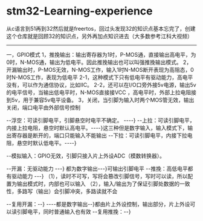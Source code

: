# stm32-Learning-experience
从c语言到51再到32然后就是freertos，回过头发现32的知识点基本忘完了，创建这个仓库就是回顾32的知识点，另外再加点知识进去（大多数参考江科大视频）

----------------------------------------------------------------------------------------------------------------------------

一，GPIO模式
  1，推挽输出：输出寄存器为1时，P-MOS通，直接输出高电平，为0时，N-MOS通，输出为低电平。因此推挽输出也可以叫强推挽输出模式。
  2，开漏输出时，P-MOS无效，N-MOS工作，输入1时N-MOS断开表现为高阻态，0时N-MOS工作，表现为低电平
    2-1，这种模式下只有低电平有驱动能力，高电平没有，可以作为通信协议，比如IIC。
    2-2，还可以在I/O口旁外接5v电源，输出5v的电平信号，当输出低电平时，N-MOS直接接VCC ，高电平时，外部上拉电阻接到5v，用于兼容5v电平设备。
  3，关闭，当引脚为输入时两个MOS管无效，输出关闭，端口电平由外部信号控制

--浮空：可读引脚电平，引脚悬空时电平不确定。         ----}
--上拉：可读引脚电平，内接上拉电阻，悬空时默认高电平。----}这三种但是数字输入，输入模式下，输出寄存器是断开的，端口只能输入不能输出
--下拉：可读引脚电平，内接下拉电阻，悬空时默认低电平。----}

--模拟输入：GPIO无效，引脚只接入片上外设ADC（模数转换器）。


--开漏：无驱动能力          ---}
                          都为数字输出---}可输出引脚电平
--推挽：高低电平都有驱动能力 ---}
  （1），读时不可写，写将会篡改引脚信号，写时可以读，所以配置为输出模式时，内部也可以输入
  （2），输入/输出为了保证引脚处数据的一致性，多路写（输出）会引脚冲突，多路读就不会

  --复用开漏：--}
             ----都是数字输出--}都由片上外设控制，输出部分，片上外设可以读引脚电平，同时普通输入也有效
  --复用推挽：--}

